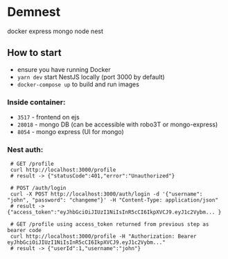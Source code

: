 # Demnest

docker express mongo node nest

## How to start

 - ensure you have running Docker
 - `yarn dev` start NestJS locally (port 3000 by default)
 - `docker-compose up` to build and run images
 
### Inside container: 

- `3517` - frontend on ejs
- `28018` - mongo DB (can be accessible with robo3T or mongo-express)
- `8054` - mongo express (UI for mongo)

### Nest auth:

```
 # GET /profile
 curl http://localhost:3000/profile
 # result -> {"statusCode":401,"error":"Unauthorized"}

 # POST /auth/login
 curl -X POST http://localhost:3000/auth/login -d '{"username": "john", "password": "changeme"}' -H "Content-Type: application/json"
 # result -> {"access_token":"eyJhbGciOiJIUzI1NiIsInR5cCI6IkpXVCJ9.eyJ1c2Vybm... }

 # GET /profile using access_token returned from previous step as bearer code
 curl http://localhost:3000/profile -H "Authorization: Bearer eyJhbGciOiJIUzI1NiIsInR5cCI6IkpXVCJ9.eyJ1c2Vybm..."
 # result -> {"userId":1,"username":"john"}
```
